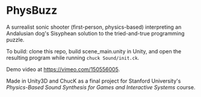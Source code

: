 PhysBuzz
========

A surrealist sonic shooter (first-person, physics-based) interpreting an Andalusian dog's Sisyphean solution to the tried-and-true programming puzzle.

To build: clone this repo, build scene_main.unity in Unity, and open the resulting program while running `chuck Sound/init.ck`.

Demo video at https://vimeo.com/150556005.

Made in Unity3D and ChucK as a final project for Stanford University's *Physics-Based Sound Synthesis for Games and Interactive Systems* course.